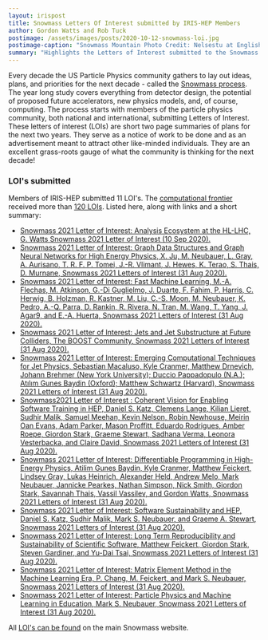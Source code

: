 ```yaml
---
layout: irispost
title: Snowmass Letters Of Interest submitted by IRIS-HEP Members
author: Gordon Watts and Rob Tuck
postimage: /assets/images/posts/2020-10-12-snowmass-loi.jpg
postimage-caption: "Snowmass Mountain Photo Credit: Nelsestu at English Wikipedia - Self-photographed, Public Domain, https://commons.wikimedia.org/w/index.php?curid=80947852"
summary: "Highlights the Letters of Interest submitted to the Snowmass 2021 Process"
---
```


Every decade the US Particle Physics community gathers to lay out ideas, plans, and priorities for the next decade - called the [Snowmass process](https://snowmass21.org/start). The year long study covers everything from detector design, the potential of proposed future accelerators, new physics models, and, of course, computing. The process starts with members of the particle physics community, both national and international, submitting Letters of Interest. These letters of interest (LOIs) are short two page summaries of plans for the next two years. They serve as a notice of work to be done and as an advertisement meant to attract other like-minded individuals. They are an excellent grass-roots gauge of what the community is thinking for the next decade!

### LOI's submitted

Members of IRIS-HEP submitted 11 LOI's. The [computational frontier](https://snowmass21.org/computational/start) received more than [120 LOIs](https://www.snowmass21.org/docs/files/?dir=summaries/CompF). Listed here, along with links and a short summary:

- [Snowmass 2021 Letter of Interest: Analysis Ecosystem at the HL-LHC, G. Watts Snowmass 2021 Letter of Interest (10 Sep 2020).](https://www.snowmass21.org/docs/files/summaries/CompF/SNOWMASS21-CompF5_CompF7_Gordon_Watts-136.pdf)
- [Snowmass 2021 Letter of Interest: Graph Data Structures and Graph Neural Networks for High Energy Physics, X. Ju, M. Neubauer, L. Gray, A. Aurisano, T. R. F. P. Tomei, J.-R. Vlimant, J. Hewes, K. Terao, S. Thais, D. Murnane, Snowmass 2021 Letters of Interest (31 Aug 2020).](https://www.snowmass21.org/docs/files/summaries/CompF/SNOWMASS21-CompF3_CompF0-118.pdf)
- [Snowmass 2021 Letter of Interest: Fast Machine Learning, M.-A. Flechas, M. Atkinson, G.-Di Guglielmo, J. Duarte, F. Fahim, P. Harris, C. Herwig, B. Holzman, R. Kastner, M. Liu, C.-S. Moon, M. Neubauer, K. Pedro, A.-Q. Parra, D. Rankin, R. Rivera, N. Tran, M. Wang, T. Yang, J. Agar9, and E.-A. Huerta, Snowmass 2021 Letters of Interest (31 Aug 2020).](https://www.snowmass21.org/docs/files/summaries/CompF/SNOWMASS21-CompF3_CompF0-IF4_IF7-128.pdf)
- [Snowmass 2021 Letter of Interest: Jets and Jet Substructure at Future Colliders, The BOOST Community, Snowmass 2021 Letters of Interest (31 Aug 2020).](https://www.snowmass21.org/docs/files/summaries/EF/SNOWMASS21-EF5_EF7-TF7_TF0-IF6_IF3-CompF3_CompF0_Ben_Nachman-140.pdf)
- [Snowmass 2021 Letter of Interest: Emerging Computational Techniques for Jet Physics, Sebastian Macaluso, Kyle Cranmer, Matthew Drnevich, Johann Brehmer (New York University); Duccio Pappadopulo (N.A.); Atılım Gunes Baydin (Oxford); Matthew Schwartz (Harvard), Snowmass 2021 Letters of Interest (31 Aug 2020).](https://www.snowmass21.org/docs/files/summaries/CompF/SNOWMASS21-CompF2_CompF3-EF8_EF5_Kyle_Cranmer-046.pdf)
- [Snowmass2021 Letter of Interest : Coherent Vision for Enabling Software Training in HEP, Daniel S. Katz, Clemens Lange, Kilian Lieret, Sudhir Malik, Samuel Meehan, Kevin Nelson, Robin Newhouse, Meirin Oan Evans, Adam Parker, Mason Proffitt, Eduardo Rodrigues, Amber Roepe, Giordon Stark, Graeme Stewart, Sadhana Verma, Leonora Vesterbacka, and Claire David, Snowmass 2021 Letters of Interest (31 Aug 2020).](https://www.snowmass21.org/docs/files/summaries/CommF/SNOWMASS21-CommF4_CommF0-CompF0_CompF0_Samuel_Meehan-030.pdf)
- [Snowmass 2021 Letter of Interest: Differentiable Programming in High-Energy Physics, Atilim Gunes Baydin, Kyle Cranmer, Matthew Feickert, Lindsey Gray, Lukas Heinrich, Alexander Held, Andrew Melo, Mark Neubauer, Jannicke Pearkes, Nathan Simpson, Nick Smith, Giordon Stark, Savannah Thais, Vassil Vassilev, and Gordon Watts, Snowmass 2021 Letters of Interest (31 Aug 2020).](https://www.snowmass21.org/docs/files/summaries/CompF/SNOWMASS21-CompF5_CompF3_Gordon_Watts-046.pdf)
- [Snowmass 2021 Letter of Interest: Software Sustainability and HEP, Daniel S. Katz, Sudhir Malik, Mark S. Neubauer, and Graeme A. Stewart, Snowmass 2021 Letters of Interest (31 Aug 2020).](https://www.snowmass21.org/docs/files/summaries/CommF/SNOWMASS21-CommF0_CommF4-CompF0_CompF7_DanielSKatz-038.pdf)
- [Snowmass 2021 Letter of Interest: Long Term Reproducibility and Sustainability of Scientific Software, Matthew Feickert, Giordon Stark, Steven Gardiner, and Yu-Dai Tsai, Snowmass 2021 Letters of Interest (31 Aug 2020).](https://www.snowmass21.org/docs/files/summaries/CompF/SNOWMASS21-CompF7_CompF0_Matthew_Feickert-107.pdf)
- [Snowmass 2021 Letter of Interest: Matrix Element Method in the Machine Learning Era, P. Chang, M. Feickert, and Mark S. Neubauer, Snowmass 2021 Letters of Interest (31 Aug 2020).](https://www.snowmass21.org/docs/files/summaries/CompF/SNOWMASS21-CompF3_CompF5-EF0_EF0_Mark_Neubauer-121.pdf)
- [Snowmass 2021 Letter of Interest: Particle Physics and Machine Learning in Education, Mark S. Neubauer, Snowmass 2021 Letters of Interest (31 Aug 2020).](https://www.snowmass21.org/docs/files/summaries/CompF/SNOWMASS21-CompF3_CompF0-CommF0_CommF0_Mark_Neubauer-130.pdf)

All [LOI's can be found](https://www.snowmass21.org/docs/files/?dir=summaries/) on the main Snowmass website.
